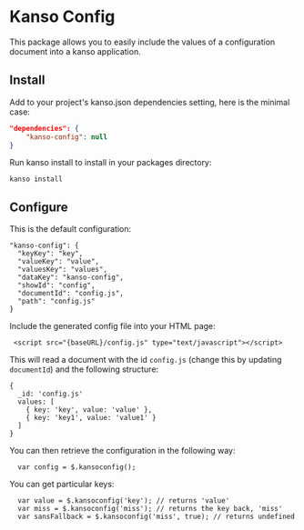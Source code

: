 # Kanso Config

This package allows you to easily include the values of a configuration
document into a kanso application.

## Install

Add to your project's kanso.json dependencies setting, here is the minimal
case:

```json
"dependencies": {
    "kanso-config": null
}
```

Run kanso install to install in your packages directory:

```
kanso install
```

## Configure

This is the default configuration:
```
"kanso-config": {
  "keyKey": "key",
  "valueKey": "value",
  "valuesKey": "values",
  "dataKey": "kanso-config",
  "showId": "config",
  "documentId": "config.js",
  "path": "config.js"
}
```

Include the generated config file into your HTML page:

```
 <script src="{baseURL}/config.js" type="text/javascript"></script>
```

This will read a document with the id `config.js` (change this by updating `documentId`) and the following structure:
```
{
  _id: 'config.js'
  values: [
    { key: 'key', value: 'value' },
    { key: 'key1', value: 'value1' }
  ]
}
```

You can then retrieve the configuration in the following way:
```
  var config = $.kansoconfig();
```

You can get particular keys:
```
  var value = $.kansoconfig('key'); // returns 'value'
  var miss = $.kansoconfig('miss'); // returns the key back, 'miss'
  var sansFallback = $.kansoconfig('miss', true); // returns undefined
```

